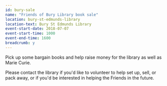 ```yaml
---
id: bury-sale
name: "Friends of Bury Library book sale"
location: bury-st-edmunds-library
location-text: Bury St Edmunds Library
event-start-date: 2018-07-07
event-start-time: 1000
event-end-time: 1600
breadcrumb: y
---
```


Pick up some bargain books and help raise money for the library as well as Marie Curie.

Please contact the library if you'd like to volunteer to help set up, sell, or pack away, or if you'd be interested in helping the Friends in the future.
